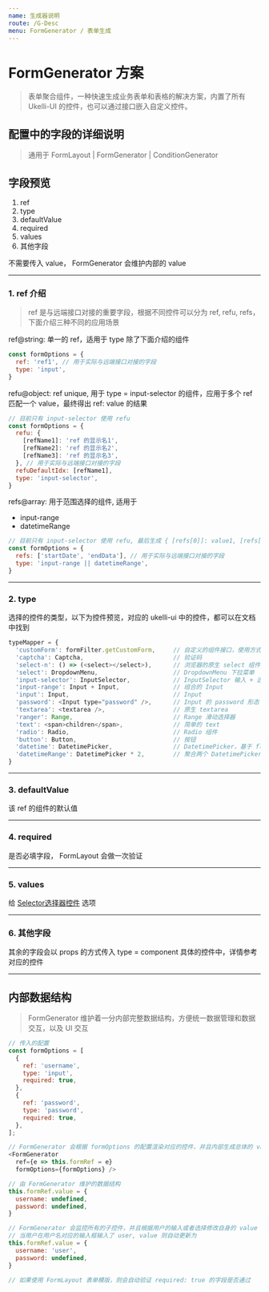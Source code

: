 ```yaml
---
name: 生成器说明
route: /G-Desc
menu: FormGenerator / 表单生成
---
```


# FormGenerator 方案

> 表单聚合组件，一种快速生成业务表单和表格的解决方案，内置了所有 Ukelli-UI 的控件，也可以通过接口嵌入自定义控件。

## 配置中的字段的详细说明

> 通用于 FormLayout | FormGenerator | ConditionGenerator

## 字段预览

1. ref
2. type
3. defaultValue
4. required
5. values
6. 其他字段

不需要传入 value， FormGenerator 会维护内部的 value

-------------

### 1. ref 介绍

> ref 是与远端接口对接的重要字段，根据不同控件可以分为 ref, refu, refs，下面介绍三种不同的应用场景

ref@string: 单一的 ref，适用于 type 除了下面介绍的组件

```js
const formOptions = {
  ref: 'ref1', // 用于实际与远端接口对接的字段
  type: 'input',
}
```

refu@object: ref unique, 用于 type = input-selector 的组件，应用于多个 ref 匹配一个 value，最终得出 ref: value 的结果

```js
// 目前只有 input-selector 使用 refu
const formOptions = {
  refu: {
    [refName1]: 'ref 的显示名1',
    [refName2]: 'ref 的显示名2',
    [refName3]: 'ref 的显示名3',
  }, // 用于实际与远端接口对接的字段
  refuDefaultIdx: [refName1],
  type: 'input-selector',
}
```

refs@array: 用于范围选择的组件, 适用于

- input-range
- datetimeRange

```js
// 目前只有 input-selector 使用 refu, 最后生成 { [refs[0]]: value1, [refs[1]]: value2 }
const formOptions = {
  refs: ['startDate', 'endData'], // 用于实际与远端接口对接的字段
  type: 'input-range || datetimeRange',
}
```

-------------

### 2. type

选择的控件的类型，以下为控件预览，对应的 ukelli-ui 中的控件，都可以在文档中找到

```js static
typeMapper = {
  'customForm': formFilter.getCustomForm,     // 自定义的组件接口，使用方式参考 FormLayout
  'captcha': Captcha,                         // 验证码
  'select-n': () => (<select></select>),      // 浏览器的原生 select 组件
  'select': DropdownMenu,                     // DropdownMenu 下拉菜单
  'input-selector': InputSelector,            // InputSelector 输入 + 选择器
  'input-range': Input + Input,               // 组合的 Input
  'input': Input,                             // Input
  'password': <Input type="password" />,      // Input 的 password 形态
  'textarea': <textarea />,                   // 原生 textarea
  'ranger': Range,                            // Range 滑动选择器
  'text': <span>children</span>,              // 简单的 text
  'radio': Radio,                             // Radio 组件
  'button': Button,                           // 按钮
  'datetime': DatetimePicker,                 // DatetimePicker，基于 flatpickr 的日期选择器
  'datetimeRange': DatetimePicker * 2,        // 聚合两个 DatetimePicker 的组件
}
```

-------------

### 3. defaultValue

该 ref 的组件的默认值

-------------

### 4. required

是否必填字段， FormLayout 会做一次验证

-------------

### 5. values

给 [Selector选择器控件](/DropdownMenu) 选项

-------------

### 6. 其他字段

其余的字段会以 props 的方式传入 type = component 具体的控件中，详情参考对应的控件

-------------

## 内部数据结构

> FormGenerator 维护着一分内部完整数据结构，方便统一数据管理和数据交互，以及 UI 交互

```js
// 传入的配置
const formOptions = [
  {
    ref: 'username',
    type: 'input',
    required: true,
  },
  {
    ref: 'password',
    type: 'password',
    required: true,
  },
];

// FormGenerator 会根据 formOptions 的配置渲染对应的控件，并且内部生成总体的 value 结构
<FormGenerator
  ref={e => this.formRef = e}
  formOptions={formOptions} />

// 由 FormGenerator 维护的数据结构
this.formRef.value = {
  username: undefined,
  password: undefined,
}

// FormGenerator 会监控所有的子控件，并且根据用户的输入或者选择修改自身的 value
// 当用户在用户名对应的输入框输入了 user, value 则自动更新为
this.formRef.value = {
  username: 'user',
  password: undefined,
}

// 如果使用 FormLayout 表单模版，则会自动验证 required: true 的字段是否通过
```